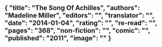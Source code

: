 {
 "title": "The Song Of Achilles",
 "authors": "Madeline Miller",
 "editors": "",
 "translator": "",
 "date": "2014-01-04",
 "rating": "",
 "re-read": "",
 "pages": "368",
 "non-fiction": "",
 "comic": "",
 "published": "2011",
 "image": ""
}
---


